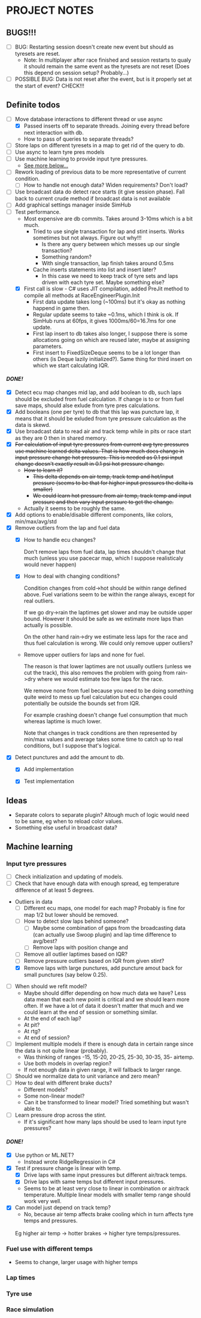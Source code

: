 ﻿# PROJECT NOTES

## BUGS!!!

- [ ] BUG: Restarting session doesn't create new event but should as tyresets are reset.
    - Note: In multiplayer after race finished and session restarts to qualy it should remain the same event as the tyresets are not reset (Does this depend on session setup? Probably...)
- [ ] POSSIBLE BUG: Data is not reset after the event, but is it properly set at the start of event? CHECK!!!

## Definite todos

- [ ] Move database interactions to different thread or use async
  - [x] Passed inserts off to separate threads. Joining every thread before next interaction with db.
  - How to pass of queries to separate threads?
- [ ] Store laps on different tyresets in a map to get rid of the query to db.
- [ ] Use async to learn tyre pres models
- [ ] Use machine learning to provide input tyre pressures.
  - [See more below...](#input-tyre-pressures)
- [ ] Rework loading of previous data to be more representative of current condition.
  - [ ] How to handle not enough data? Widen requirements? Don't load?
- [ ] Use broadcast data do detect race starts (it give session phase). Fall back to current crude method if broadcast data is not available
- [ ] Add graphical settings manager inside SimHub
- [ ] Test performance.
    - Most expensive are db commits. Takes around 3-10ms which is a bit much.
        - Tried to use single transaction for lap and stint inserts. Works sometimes but not always. Figure out why!!!
            - Is there any query between which messes up our single transaction?
            - Something random?
            - With single transaction, lap finish takes around 0.5ms
        - Cache inserts statements into list and insert later?
            - In this case we need to keep track of tyre sets and laps driven with each tyre set. Maybe something else?
    - [x] First call is slow - C# uses JIT compilation, added PreJit method to compile all methods at RaceEngineerPlugin.Init
        - First data update takes long (~100ms) but it's okay as nothing happend in game then.
        - Regular update seems to take ~0.1ms, which I think is ok. If SimHub runs at 60fps, it gives 1000ms/60=16.7ms for one update.
        - First lap insert to db takes also longer, I suppose there is some allocations going on which are reused later, maybe at assigning parameters.
        - First insert to FixedSizeDeque seems to be a lot longer than others (is Deque lazily initialized?). Same thing for third insert on which we start calculating IQR.
    

#### *DONE!*

- [x] Detect ecu map changes mid lap, and add boolean to db, such laps should be excluded from fuel calculation. If change is to or from fuel save maps, should alse exlude from tyre pres calculations.
- [x] Add booleans (one per tyre) to db that this lap was puncture lap, it means that it should be exluded from tyre pressure calculation as the data is skewd.
- [x] Use broadcast data to read air and track temp while in pits or race start as they are 0 then in shared memory.
- [x] ~~For calculation of input tyre pressures from current avg tyre pressures use machine learned delta values. That is how much does change in input pressure change hot pressures. This is needed as 0.1 psi input change doesn't exactly result in 0.1 psi hot pressure change.~~
  - ~~How to learn it?~~
      - ~~This delta depends on air temp, track temp and hot/input pressure (seems to be that for higher input pressures the delta is smaller)~~
      - ~~We could learn hot pressure from air temp, track temp and input pressure and then vary input pressure to get the change.~~
   - Actually it seems to be roughly the same.  
- [x] Add options to enable/disable different components, like colors, min/max/avg/std
- [x] Remove outliers from the lap and fuel data
    - [x] How to handle ecu changes? 
    
        Don't remove laps from fuel data, lap times shouldn't change that much (unless you use pacecar map, which I suppose realisticaly would never happen)
    - [x] How to deal with changing conditions? 

        Condition changes from cold->hot should be within range defined above. Fuel variations seem to be within the range always, except for real outliers.

        If we go dry->rain the laptimes get slower and may be outside upper bound. However it should be safe as we estimate more laps than actually is possible.

        On the other hand rain->dry we estimate less laps for the race and thus fuel calculation is wrong. We could only remove upper outliers?
    - Remove upper outliers for laps and none for fuel. 
    
        The reason is that lower laptimes are not usually outliers (unless we cut the track), this also removes the problem with going from rain->dry where we would estimate too few laps for the race. 
    
        We remove none from fuel because you need to be doing something quite weird to mess up fuel calculation but ecu changes could potentially be outside the bounds set from IQR. 
        
        For example crashing doesn't change fuel consumption that much whereas laptime is much lower.

        Note that changes in track conditions are then represented by min/max values and average takes some time to catch up to real conditions, but I suppose that's logical.
- [x] Detect punctures and add the amount to db.
    - [x] Add implementation
    - [x] Test implementation
           
          

## Ideas

- Separate colors to separate plugin? Altough much of logic would need to be same, eg when to reload color values.
- Something else useful in broadcast data?



## Machine learning

### Input tyre pressures

- [ ] Check initialization and updating of models.
- [ ] Check that have enough data with enough spread, eg temperature difference of at least 5 degrees.
- Outliers in data
  - [ ] Different ecu maps, one model for each map? Probably is fine for map 1/2 but lower should be removed.
  - [ ] How to detect slow laps behind someone?
    - [ ] Maybe some combination of gaps from the broadcasting data (can actually use Swoop plugin) and lap time difference to avg/best?
    - [ ] Remove laps with position change and
  - [ ] Remove all outlier laptimes based on IQR?
  - [ ] Remove pressure outliers based on IQR from given stint?
  - [x] Remove laps with large punctures, add puncture amout back for small punctures (say below 0.25).
- [ ] When should we refit model?
  - Maybe should differ depending on how much data we have? Less data mean that each new point is critical and we should learn more often. If we have a lot of data it doesn't matter that much and we could learn at the end of session or something similar.
  - At the end of each lap?
  - At pit?
  - At rtg?
  - At end of session?
- [ ] Implement multiple models if there is enough data in certain range since the data is not quite linear (probably).
  - Was thinking of ranges -15, 15-20, 20-25, 25-30, 30-35, 35- airtemp.
  - Use both models in overlap region?
  - If not enough data in given range, it will fallback to larger range.
- [ ] Should we normalize data to unit variance and zero mean?
- [ ] How to deal with different brake ducts?
  - Different models?
  - Some non-linear model?
  - Can it be transformed to linear model? Tried sometihing but wasn't able to.
- [ ] Learn pressure drop across the stint.
  - If it's significant how many laps should be used to learn input tyre pressures?

#### *DONE!*

- [x] Use python or ML.NET?
  - Instead wrote RidgeRegression in C#
- [x] Test if pressure change is linear with temp.
  - [x] Drive laps with same input pressures but different air/track temps.
  - [x] Drive laps with same temps but different input pressures.
  - Seems to be at least very close to linear in combination or air/track temperature. Multiple linear models with smaller temp range should work very well.
- [x] Can model just depend on track temp? 
  - No, because air temp affects brake cooling which in turn affects tyre temps and pressures. 
  <br>
  Eg higher air temp -> hotter brakes -> higher tyre temps/pressures.

### Fuel use with different temps

- Seems to change, larger usage with higher temps

### Lap times

### Tyre use

### Race simulation